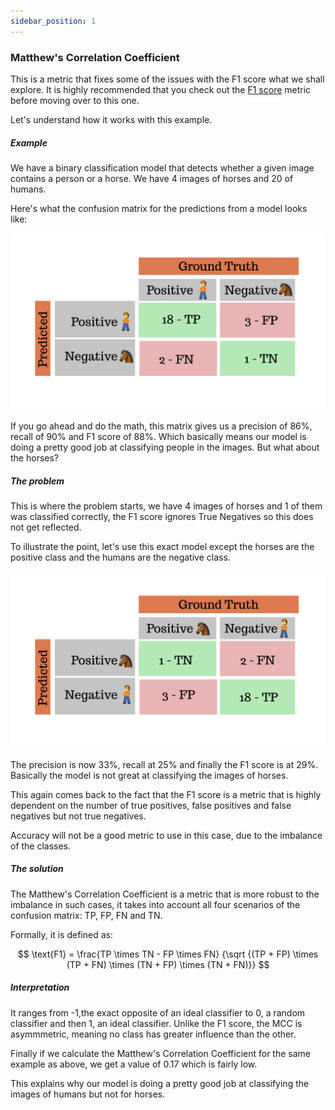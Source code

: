 ```yaml
---
sidebar_position: 1
---
```


### Matthew's Correlation Coefficient

This is a metric that fixes some of the issues with the F1 score what we shall explore. It is highly recommended that you check out the [F1 score](#f1-score) metric before moving over to this one. 

Let's understand how it works with this example.

##### Example  

We have a binary classification model that detects whether a given image contains a person or a horse. We have 4 images of horses and 20 of humans.

Here's what the confusion matrix for the predictions from a model looks like:

![1.png](../images/16_MC/1.png)

If you go ahead and do the math, this matrix gives us a precision of 86%, recall of 90% and F1 score of 88%. Which basically means our model is doing a pretty good job at classifying people in the images. But what about the horses?

##### The problem

This is where the problem starts, we have 4 images of horses and 1 of them was classified correctly, the F1 score ignores True Negatives so this does not get reflected. 

To illustrate the point, let's use this exact model except the horses are the positive class and the humans are the negative class. 

![2.png](../images/16_MC/2.png)

The precision is now 33%, recall at 25% and finally the F1 score is at 29%. Basically the model is not great at classifying the images of horses.

This again comes back to the fact that the F1 score is a metric that is highly dependent on the number of true positives, false positives and false negatives but not true negatives.

Accuracy will not be a good metric to use in this case, due to the imbalance of the classes.

##### The solution

The Matthew's Correlation Coefficient is a metric that is more robust to the imbalance in such cases, it takes into account all four scenarios of the confusion matrix: TP, FP, FN and TN.

Formally, it is defined as:

$$
\text{F1} = \frac{TP \times TN - FP \times FN} {\sqrt {(TP + FP) \times (TP + FN) \times (TN + FP) \times (TN + FN)}}
$$


##### Interpretation

It ranges from -1,the exact opposite of an ideal classifier to 0, a random classifier and then 1, an ideal classifier. Unlike the F1 score, the MCC is asymmmetric, meaning no class has greater influence than the other.

Finally if we calculate the Matthew's Correlation Coefficient for the same example as above, we get a value of 0.17 which is fairly low.

This explains why our model is doing a pretty good job at classifying the images of humans but not for horses.
